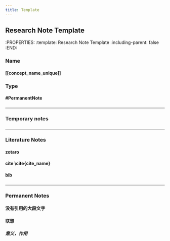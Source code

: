 ```yaml
---
title: Template
---
```


## Research Note Template
:PROPERTIES:
:template: Research Note Template
:including-parent: false
:END:
### Name
#### [[concept_name_unique]]
### Type
#### #PermanentNote
###
---
### Temporary notes
###
---
### Literature Notes
#### zotaro
#### cite \\cite{cite_name}
#### bib
###
---
### Permanent Notes
#### 没有引用的大段文字
#### 联想
##### 意义，作用
#####
